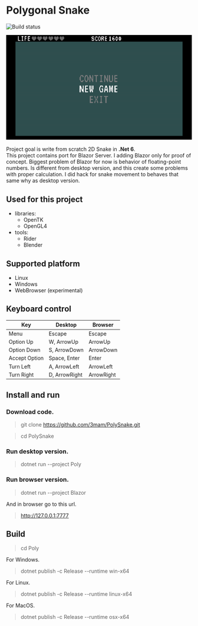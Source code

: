 # Polygonal Snake

![Build status](https://github.com/3mam/PolySnake/actions/workflows/dotnet.yml/badge.svg)

![Snake Screenshot](Assets/output.gif)

Project goal is write from scratch 2D Snake in **.Net 6**.<br>
This project contains port for Blazor Server.
I adding Blazor only for proof of concept.
Biggest problem of Blazor for now is behavior of floating-point numbers. Is different from desktop version, and
this create some problems with proper calculation.
I did hack for snake movement to behaves that same why as
desktop version.


## Used for this project

- libraries:
    - OpenTK
    - OpenGL4
- tools:
    - Rider
    - Blender

## Supported platform

- Linux
- Windows
- WebBrowser (experimental)

## Keyboard control

| Key           | Desktop      |Browser|
|---------------|--------------|---|
| Menu          | Escape       | Escape|
| Option Up     | W, ArrowUp   | ArrowUp|
| Option Down   | S, ArrowDown | ArrowDown|
| Accept Option | Space, Enter | Enter|
| Turn Left     | A, ArrowLeft| ArrowLeft|
|  Turn Right   | D, ArrowRight| ArrowRight|

## Install and run

### Download code.
> git clone https://github.com/3mam/PolySnake.git

> cd PolySnake

### Run desktop version.
> dotnet run --project Poly

### Run browser version.
> dotnet run --project Blazor

And in browser go to this url.
> http://127.0.0.1:7777

## Build
> cd Poly
 
For Windows.
> dotnet publish -c Release --runtime win-x64

For Linux.
> dotnet publish -c Release --runtime linux-x64

For MacOS.
> dotnet publish -c Release --runtime osx-x64